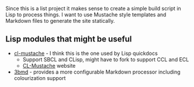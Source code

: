 
Since this is a list project it makes sense to create a simple build script in Lisp
to process things. I want to use Mustache style templates and Markdown files to
generate the site statically.

## Lisp modules that might be useful

+ [cl-mustache](https://github.com/kanru/cl-mustache) - I think this is the one used by Lisp quickdocs
	- Support SBCL and CLisp, might have to fork to support CCL and ECL
	- [CL-Mustache](http://quickdocs.org/cl-mustache/api) website
+ [3bmd](https://github.com/3b/3bmd) - provides a more configurable Markdown processor including colourization support


